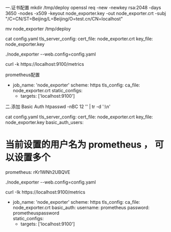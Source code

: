 
一.证书配置
mkdir /tmp/deploy
openssl req -new -newkey rsa:2048 -days 3650 -nodes -x509 -keyout node_exporter.key -out node_exporter.crt -subj "/C=CN/ST=Beijing/L=Beijing/O=test.cn/CN=localhost"

mv node_exporter  /tmp/deploy

cat config.yaml
tls_server_config:
  cert_file: node_exporter.crt
  key_file: node_exporter.key


./node_exporter --web.config=config.yaml

curl  -k https://localhost:9100/metrics


prometheus配置
- job_name: 'node_exporter'
  scheme: https
  tls_config:
    ca_file: node_exporter.crt
  static_configs:
  - targets: ['localhost:9100']
  


二.添加 Basic Auth
htpasswd -nBC 12 '' | tr -d ':\n'    

cat config.yaml
tls_server_config:
  cert_file: node_exporter.crt
  key_file: node_exporter.key
basic_auth_users:
  # 当前设置的用户名为 prometheus ， 可以设置多个
  prometheus: rKr1WNh2UBQVE

./node_exporter --web.config=config.yaml

curl  -Ik https://localhost:9100/metrics

- job_name: 'node_exporter'
  scheme: https
  tls_config:
    ca_file: node_exporter.crt
  basic_auth:
    username: prometheus
    password: prometheuspassword  
  static_configs:
  - targets: ['localhost:9100']
  
  
 